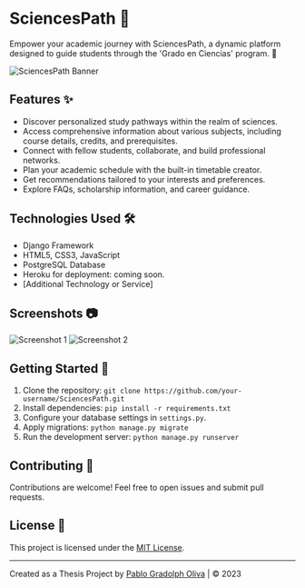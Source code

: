 # SciencesPath 🌟

Empower your academic journey with SciencesPath, a dynamic platform designed to guide students through the 'Grado en Ciencias' program. 🚀

![SciencesPath Banner](link_to_banner_image)

## Features ✨

- Discover personalized study pathways within the realm of sciences.
- Access comprehensive information about various subjects, including course details, credits, and prerequisites.
- Connect with fellow students, collaborate, and build professional networks.
- Plan your academic schedule with the built-in timetable creator.
- Get recommendations tailored to your interests and preferences.
- Explore FAQs, scholarship information, and career guidance.

## Technologies Used 🛠️

- Django Framework
- HTML5, CSS3, JavaScript
- PostgreSQL Database
- Heroku for deployment: coming soon.
- [Additional Technology or Service]

## Screenshots 📷

![Screenshot 1](link_to_screenshot_1)
![Screenshot 2](link_to_screenshot_2)

## Getting Started 🚀

1. Clone the repository: `git clone https://github.com/your-username/SciencesPath.git`
2. Install dependencies: `pip install -r requirements.txt`
3. Configure your database settings in `settings.py`.
4. Apply migrations: `python manage.py migrate`
5. Run the development server: `python manage.py runserver`

## Contributing 👥

Contributions are welcome! Feel free to open issues and submit pull requests.

## License 📜

This project is licensed under the [MIT License](link_to_license).

---

Created as a Thesis Project by [Pablo Gradolph Oliva](https://github.com/PabloGradolph) | © 2023


